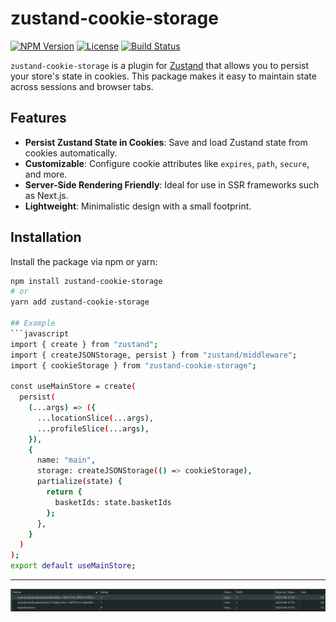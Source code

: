 # zustand-cookie-storage

[![NPM Version](https://img.shields.io/npm/v/zustand-cookie-storage.svg)](https://www.npmjs.com/package/zustand-cookie-storage)
[![License](https://img.shields.io/npm/l/zustand-cookie-storage.svg)](https://www.npmjs.com/package/zustand-cookie-storage)
[![Build Status](https://img.shields.io/github/actions/workflow/status/yourusername/zustand-cookie-storage/ci.yml)](https://github.com/nanotexnolagiya/zustand-cookie-storage/actions)

`zustand-cookie-storage` is a plugin for [Zustand](https://github.com/pmndrs/zustand) that allows you to persist your store's state in cookies. This package makes it easy to maintain state across sessions and browser tabs.

## Features

- **Persist Zustand State in Cookies**: Save and load Zustand state from cookies automatically.
- **Customizable**: Configure cookie attributes like `expires`, `path`, `secure`, and more.
- **Server-Side Rendering Friendly**: Ideal for use in SSR frameworks such as Next.js.
- **Lightweight**: Minimalistic design with a small footprint.

## Installation

Install the package via npm or yarn:

```bash
npm install zustand-cookie-storage
# or
yarn add zustand-cookie-storage

## Example
```javascript
import { create } from "zustand";
import { createJSONStorage, persist } from "zustand/middleware";
import { cookieStorage } from "zustand-cookie-storage";

const useMainStore = create(
  persist(
    (...args) => ({
      ...locationSlice(...args),
      ...profileSlice(...args),
    }),
    {
      name: "main",
      storage: createJSONStorage(() => cookieStorage),
      partialize(state) {
        return {
          basketIds: state.basketIds
        };
      },
    }
  )
);
export default useMainStore;
```
---
![An Example](./example-of-cookie.png)
